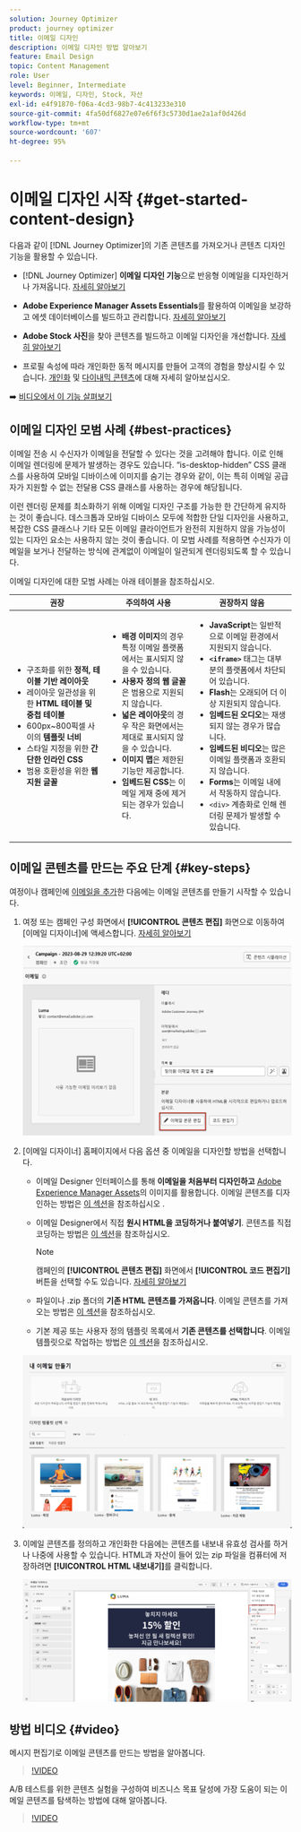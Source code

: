 ```yaml
---
solution: Journey Optimizer
product: journey optimizer
title: 이메일 디자인
description: 이메일 디자인 방법 알아보기
feature: Email Design
topic: Content Management
role: User
level: Beginner, Intermediate
keywords: 이메일, 디자인, Stock, 자산
exl-id: e4f91870-f06a-4cd3-98b7-4c413233e310
source-git-commit: 4fa50df6827e07e6f6f3c5730d1ae2a1af0d426d
workflow-type: tm+mt
source-wordcount: '607'
ht-degree: 95%

---
```


# 이메일 디자인 시작 {#get-started-content-design}

다음과 같이 [!DNL Journey Optimizer]의 기존 콘텐츠를 가져오거나 콘텐츠 디자인 기능을 활용할 수 있습니다.

* [!DNL Journey Optimizer] **이메일 디자인 기능**&#x200B;으로 반응형 이메일을 디자인하거나 가져옵니다. [자세히 알아보기](content-from-scratch.md)

* **Adobe Experience Manager Assets Essentials**&#x200B;를 활용하여 이메일을 보강하고 에셋 데이터베이스를 빌드하고 관리합니다. [자세히 알아보기](../integrations/assets.md)

* **Adobe Stock 사진**&#x200B;을 찾아 콘텐츠를 빌드하고 이메일 디자인을 개선합니다. [자세히 알아보기](../integrations/stock.md)

* 프로필 속성에 따라 개인화한 동적 메시지를 만들어 고객의 경험을 향상시킬 수 있습니다. [개인화](../personalization/personalize.md) 및 [다이내믹 콘텐츠](../personalization/get-started-dynamic-content.md)에 대해 자세히 알아보십시오.

➡️ [비디오에서 이 기능 살펴보기](#video)

## 이메일 디자인 모범 사례 {#best-practices}

이메일 전송 시 수신자가 이메일을 전달할 수 있다는 것을 고려해야 합니다. 이로 인해 이메일 렌더링에 문제가 발생하는 경우도 있습니다. “is-desktop-hidden” CSS 클래스를 사용하여 모바일 디바이스에 이미지를 숨기는 경우와 같이, 이는 특히 이메일 공급자가 지원할 수 없는 전달용 CSS 클래스를 사용하는 경우에 해당됩니다.

이런 렌더링 문제를 최소화하기 위해 이메일 디자인 구조를 가능한 한 간단하게 유지하는 것이 좋습니다. 데스크톱과 모바일 디바이스 모두에 적합한 단일 디자인을 사용하고, 복잡한 CSS 클래스나 기타 모든 이메일 클라이언트가 완전히 지원하지 않을 가능성이 있는 디자인 요소는 사용하지 않는 것이 좋습니다. 이 모범 사례를 적용하면 수신자가 이메일을 보거나 전달하는 방식에 관계없이 이메일이 일관되게 렌더링되도록 할 수 있습니다.

이메일 디자인에 대한 모범 사례는 아래 테이블을 참조하십시오.

| 권장 | 주의하여 사용 | 권장하지 않음 |
|-|-|-|
| <ul><li>구조화를 위한 <b>정적, 테이블 기반 레이아웃</b></li> <li>레이아웃 일관성을 위한 <b>HTML 테이블 및 중첩 테이블</b></li> <li>600px~800픽셀 사이의 <b>템플릿 너비</b> </li> <li>스타일 지정을 위한 <b>간단한 인라인 CSS</b> </li> <li>범용 호환성을 위한 <b>웹 지원 글꼴</b></li> | <ul><li><b>배경 이미지</b>의 경우 특정 이메일 플랫폼에서는 표시되지 않을 수 있습니다.</li><li><b>사용자 정의 웹 글꼴</b>은 범용으로 지원되지 않습니다.</li><li><b>넓은 레이아웃</b>의 경우 작은 화면에서는 제대로 표시되지 않을 수 있습니다.</li><li><b>이미지 맵</b>은 제한된 기능만 제공합니다.</li><li><b>임베드된 CSS</b>는 이메일 게재 중에 제거되는 경우가 있습니다.</li> | <ul><li><b>JavaScript</b>는 일반적으로 이메일 환경에서 지원되지 않습니다.</li> <li> <b>`<iframe>`</b> 태그는 대부분의 플랫폼에서 차단되어 있습니다. </li> <li><b>Flash</b>는 오래되어 더 이상 지원되지 않습니다.</li> <li><b>임베드된 오디오</b>는 재생되지 않는 경우가 많습니다.</li> <li><b>임베드된 비디오</b>는 많은 이메일 플랫폼과 호환되지 않습니다.</li> <li> <b>Forms</b>는 이메일 내에서 작동하지 않습니다.</li> <li> `<div>` 계층화로 인해 렌더링 문제가 발생할 수 있습니다.</li> |

## 이메일 콘텐츠를 만드는 주요 단계 {#key-steps}

여정이나 캠페인에 [이메일을 추가](create-email.md)한 다음에는 이메일 콘텐츠를 만들기 시작할 수 있습니다.

1. 여정 또는 캠페인 구성 화면에서 **[!UICONTROL 콘텐츠 편집]** 화면으로 이동하여 [이메일 디자이너]에 액세스합니다. [자세히 알아보기](create-email.md#define-email-content)

   ![](assets/email_designer_edit_email_body.png)

1. [이메일 디자이너] 홈페이지에서 다음 옵션 중 이메일을 디자인할 방법을 선택합니다.

   * 이메일 Designer 인터페이스를 통해 **이메일을 처음부터 디자인하고** [Adobe Experience Manager Assets](../integrations/assets.md)의 이미지를 활용합니다. 이메일 콘텐츠를 디자인하는 방법은 [이 섹션](content-from-scratch.md)을 참조하십시오 .

   * 이메일 Designer에서 직접 **원시 HTML을 코딩하거나 붙여넣기**. 콘텐츠를 직접 코딩하는 방법은 [이 섹션](code-content.md)을 참조하십시오.

     >[!NOTE]
     >
     >캠페인의 **[!UICONTROL 콘텐츠 편집]** 화면에서 **[!UICONTROL 코드 편집기]** 버튼을 선택할 수도 있습니다. [자세히 알아보기](create-email.md#define-email-content)

   * 파일이나 .zip 폴더의 **기존 HTML 콘텐츠를 가져옵니다**. 이메일 콘텐츠를 가져오는 방법은 [이 섹션](existing-content.md)을 참조하십시오.

   * 기본 제공 또는 사용자 정의 템플릿 목록에서 **기존 콘텐츠를 선택합니다**. 이메일 템플릿으로 작업하는 방법은 [이 섹션](../email/use-email-templates.md)을 참조하십시오.

   ![](assets/email_designer_create_options.png)

1. 이메일 콘텐츠를 정의하고 개인화한 다음에는 콘텐츠를 내보내 유효성 검사를 하거나 나중에 사용할 수 있습니다. HTML과 자산이 들어 있는 zip 파일을 컴퓨터에 저장하려면 **[!UICONTROL HTML 내보내기]**&#x200B;를 클릭합니다.

   ![](assets/email_designer_export.png)

## 방법 비디오 {#video}

메시지 편집기로 이메일 콘텐츠를 만드는 방법을 알아봅니다.

>[!VIDEO](https://video.tv.adobe.com/v/3416234?quality=12&captions=kor)

A/B 테스트를 위한 콘텐츠 실험을 구성하여 비즈니스 목표 달성에 가장 도움이 되는 이메일 콘텐츠를 탐색하는 방법에 대해 알아봅니다.

>[!VIDEO](https://video.tv.adobe.com/v/3447338?captions=kor)
